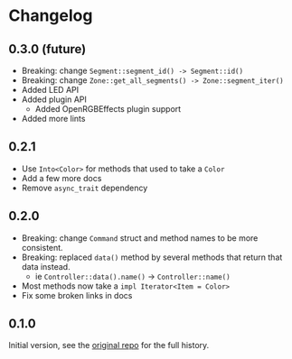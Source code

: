 # Changelog

## 0.3.0 (future)

- Breaking: change `Segment::segment_id() -> Segment::id()`
- Breaking: change `Zone::get_all_segments() -> Zone::segment_iter()`
- Added LED API
- Added plugin API
  - Added OpenRGBEffects plugin support
- Added more lints

## 0.2.1

- Use `Into<Color>` for methods that used to take a `Color`
- Add a few more docs
- Remove `async_trait` dependency

## 0.2.0

- Breaking: change `Command` struct and method names to be more consistent.
- Breaking: replaced `data()` method by several methods that return that data instead.
  - ie `Controller::data().name()` -> `Controller::name()`
- Most methods now take a `impl Iterator<Item = Color>`
- Fix some broken links in docs

## 0.1.0

Initial version, see the [original repo](https://github.com/nicoulaj/openrgb-rs) for the full history.
